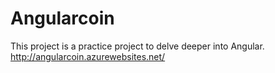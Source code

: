 # Angularcoin

This project is a practice project to delve deeper into Angular.
http://angularcoin.azurewebsites.net/


